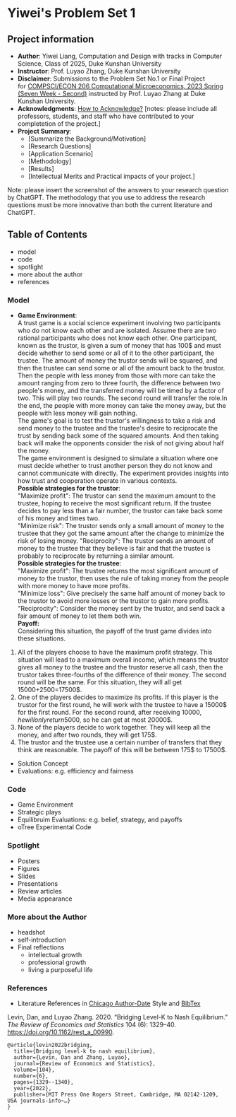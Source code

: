 # Yiwei's Problem Set 1
## Project information
- **Author**: Yiwei Liang, Computation and Design with tracks in Computer Science, Class of 2025, Duke Kunshan University
- **Instructor**: Prof. Luyao Zhang, Duke Kunshan University
- **Disclaimer**: Submissions to the Problem Set No.1 or Final Project for [COMPSCI/ECON 206 Computational Microeconomics, 2023 Spring (Seven Week - Second)](https://ce.pubpub.org/) instructed by Prof. Luyao Zhang at Duke Kunshan University.
- **Acknowledgments**: [How to Acknowledge?](https://www.scribbr.co.uk/thesis-dissertation/acknowledgements/)
[notes: please include all professors, students, and staff who have contributed to your completetion of the project.]
- **Project Summary**: 
  - [Summarize the Background/Motivation]
  - [Research Questions]
  - [Application Scenario]
  - [Methodology]
  - [Results]
  - [Intellectual Merits and Practical impacts of your project.]
  
   
Note: please insert the screenshot of the answers to your research question by ChatGPT. The methodology that you use to address the research questions must be more innovative than both the current literature and ChatGPT. 

## Table of Contents

- model
- code
- spotlight
- more about the author
- references

### Model
- **Game Environment**:<br>
    A trust game is a social science experiment involving two participants who do not know each other and are isolated. Assume there are two rational participants who does not know each other. One participant, known as the trustor, is given a sum of money that has 100$ and must decide whether to send some or all of it to the other participant, the trustee. The amount of money the trustor sends will be squared, and then the trustee can send some or all of the amount back to the trustor. Then the people with less money from those with more can take the amount ranging from zero to three fourth, the difference between two people's money, and the transferred money will be timed by a factor of two. This will play two rounds. The second round will transfer the role.In the end, the people with more money can take the money away, but the people with less money will gain nothing.<br>
    The game's goal is to test the trustor's willingness to take a risk and send money to the trustee and the trustee's desire to reciprocate the trust by sending back some of the squared amounts. And then taking back will make the opponents consider the risk of not giving about half the money.<br>
    The game environment is designed to simulate a situation where one must decide whether to trust another person they do not know and cannot communicate with directly. The experiment provides insights into how trust and cooperation operate in various contexts.<br>
**Possible strategies for the trustor**:<br>
"Maximize profit": The trustor can send the maximum amount to the trustee, hoping to receive the most significant return. If the trustee decides to pay less than a fair number, the trustor can take back some of his money and times two.<br>
"Minimize risk": The trustor sends only a small amount of money to the trustee that they got the same amount after the change to minimize the risk of losing money.
"Reciprocity": The trustor sends an amount of money to the trustee that they believe is fair and that the trustee is probably to reciprocate by returning a similar amount.<br>
**Possible strategies for the trustee**:<br>
"Maximize profit": The trustee returns the most significant amount of money to the trustor, then uses the rule of taking money from the people with more money to have more profits.<br>
"Minimize loss": Give precisely the same half amount of money back to the trustor to avoid more losses or the trustor to gain more profits.<br>
"Reciprocity": Consider the money sent by the trustor, and send back a fair amount of money to let them both win.<br>
**Payoff:**<br>
Considering this situation, the payoff of the trust game divides into these situations.<br>
1. All of the players choose to have the maximum profit strategy. This situation will lead to a maximum overall income, which means the trustor gives all money to the trustee and the trustor reserve all cash, then the trustor takes three-fourths of the difference of their money. The second round will be the same. For this situation, they will all get 15000$+2500$=17500$.<br>
2. One of the players decides to maximize its profits. If this player is the trustor for the first round, he will work with the trustee to have a 15000$ for the first round. For the second round, after receiving 10000$, he will only return 5000$, so he can get at most 20000$.<br>
3. None of the players decide to work together. They will keep all the money, and after two rounds, they will get 175$.
4. The trustor and the trustee use a certain number of transfers that they think are reasonable. The payoff of this will be between  175$ to 17500$.<br>
- Solution Concept
- Evaluations: e.g. efficiency and fairness

### Code
- Game Environment
- Strategic plays
- Equilibruim Evaluations: e.g. belief, strategy, and payoffs
- oTree Experimental Code 


### Spotlight
- Posters
- Figures
- Slides
- Presentations
- Review articles
- Media appearance

### More about the Author
- headshot
- self-introduction
- Final reflections 
  - intellectual growth
  - professional growth
  - living a purposeful life

### References

- Literature References in [Chicago Author-Date](https://www.chicagomanualofstyle.org/tools_citationguide/citation-guide-2.html) Style and [BibTex](https://scholar.google.com/) 

Levin, Dan, and Luyao Zhang. 2020. “Bridging Level-K to Nash Equilibrium.” *The Review of Economics and Statistics* 104 (6): 1329–40. https://doi.org/10.1162/rest_a_00990.

```
@article{levin2022bridging,
  title={Bridging level-k to nash equilibrium},
  author={Levin, Dan and Zhang, Luyao},
  journal={Review of Economics and Statistics},
  volume={104},
  number={6},
  pages={1329--1340},
  year={2022},
  publisher={MIT Press One Rogers Street, Cambridge, MA 02142-1209, USA journals-info~…}
}
```

